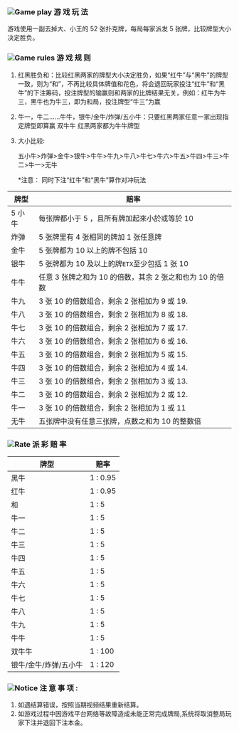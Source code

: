 ### ![Game play](https://res-global.keazjn8.cn/statics/live_pc/icon/sys/noti.png) 游 戏 玩 法

游戏使用一副去掉大、小王的 52 张扑克牌，每局每家派发 5 张牌，比较牌型大小决定胜负。

### ![Game rules](https://res-global.keazjn8.cn/statics/live_pc/icon/sys/help.png) 游 戏 规 则

1. 红黑胜负和：比较红黑两家的牌型大小决定胜负，如果“红牛”与“黑牛”的牌型一致，则为“和”，不再比较具体牌值和花色，将会退回玩家投注“红牛”和“黑牛”的下注筹码，投注牌型的输赢则和两家的比牌结果无关，例如：红牛为牛三，黑牛也为牛三，即为和局，投注牌型“牛三”为赢
2. 牛一，牛二……牛牛，银牛/金牛/炸弹/五小牛：只要红黑两家任意一家出现指定牌型即算赢
   双牛牛 红黑两家都为牛牛牌型
3. 大小比较:

   五小牛>炸弹>金牛>银牛>牛牛>牛九>牛八>牛七>牛六>牛五>牛四>牛三>牛二>牛一>无牛

   \*注意：
   同时下注“红牛”和“黑牛”算作对冲玩法

| 牌型   | 赔率                                                     |
| ------ | -------------------------------------------------------- |
| 5 小牛 | 每张牌都小于 5 ，且所有牌加起來小於或等於 10             |
| 炸弹   | 5 张牌里有 4 张相同的牌加 1 张任意牌                     |
| 金牛   | 5 张牌都为 10 以上的牌不包括 10                          |
| 银牛   | 5 张牌都为 10 及以上的牌`ETX`至少包括 1 张 10            |
| 牛牛   | 任意 3 张牌之和为 10 的倍数，其余 2 张之和也为 10 的倍数 |
| 牛九   | 3 张 10 的倍数组合，剩余 2 张相加为 9 或 19.             |
| 牛八   | 3 张 10 的倍数组合，剩余 2 张相加为 8 或 18.             |
| 牛七   | 3 张 10 的倍数组合，剩余 2 张相加为 7 或 17.             |  |
| 牛六   | 3 张 10 的倍数组合，剩余 2 张相加为 6 或 16.             |  |
| 牛五   | 3 张 10 的倍数组合，剩余 2 张相加为 5 或 15.             |  |
| 牛四   | 3 张 10 的倍数组合，剩余 2 张相加为 4 或 14.             |  |
| 牛三   | 3 张 10 的倍数组合，剩余 2 张相加为 3 或 13.             |  |
| 牛二   | 3 张 10 的倍数组合，剩余 2 张相加为 2 或 12.             |  |
| 牛一   | 3 张 10 的倍数组合，剩余 2 张相加为 1 或 11              |  |
| 无牛   | 五张牌中没有任意三张牌，点数之和为 10 的整数倍           |

### ![Rate](https://res-global.keazjn8.cn/statics/live_pc/icon/sys/money.png) 派 彩 赔 率

| 牌型                  | 赔率     |
| --------------------- | -------- |
| 黑牛                  | 1 : 0.95 |
| 红牛                  | 1 : 0.95 |
| 和                    | 1 : 5    |
| 牛一                  | 1 : 5    |
| 牛二                  | 1 : 5    |
| 牛三                  | 1 : 5    |
| 牛四                  | 1 : 5    |
| 牛五                  | 1 : 5    |
| 牛六                  | 1 : 5    |
| 牛七                  | 1 : 5    |
| 牛八                  | 1 : 5    |
| 牛九                  | 1 : 5    |
| 牛牛                  | 1 : 5    |
| 双牛牛                | 1 : 100  |
| 银牛/金牛/炸弹/五小牛 | 1 : 120  |

### ![Notice](https://res-global.keazjn8.cn/statics/live_pc/icon/sys/notic.png) 注 意 事 项 :

1. 如遇结算错误，按照当期视频结果重新结算。
2. 如游戏过程中因游戏平台网络等故障造成未能正常完成牌局,系统将取消整局玩家下注并退回下注本金。
